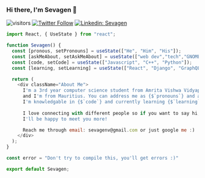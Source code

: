 ### Hi there, I'm Sevagen 👋

![visitors](https://page-views.glitch.me/badge?page_id=VSevagen.VSevagen)
[![Twitter Follow](https://img.shields.io/twitter/follow/SevagenV?label=Follow)](https://twitter.com/intent/follow?screen_name=SevagenV)
[![Linkedin: Sevagen](https://img.shields.io/badge/-Sevagen-blue?style=flat-square&logo=Linkedin&logoColor=white&link=https://www.linkedin.com/in/veerasamy-sevagen/)](https://www.linkedin.com/in/veerasamy-sevagen/)



```javascript
import React, { UseState } from "react";

function Sevagen() {
  const [pronous, setPronouns] = useState(["He", "Him", "His"]);
  const [askMeAbout, setAskMeAbout] = useState(["web dev","tech","GNOME","scuba diving","Git"]);
  const [code, setCode] = useState(["Javascript", "C++", "Python"]);
  const [learning, setLearning] = useState(["React", "Django", "GraphQL"]);

  return (
    <div className="About Me">
      I'm a 3rd year computer science student from Amrita Vishwa Vidyapeetham, in the state of Kerala
      and I'm from Mauritius. You can address me as {$`pronouns`} and ask me about {$`askMeAbout`}
      I'm knowledgable in {$`code`} and currently learning {$`learning`}
      
      I love connecting with different people so if you want to say hi, 
      I'll be happy to meet you more!

      Reach me through email: sevagenv@gmail.com or just google me :)
    </div>
  );
}

const error = "Don't try to compile this, you'll get errors :)"

export default Sevagen;
```

<!--
**VSevagen/VSevagen** is a ✨ _special_ ✨ repository because its `README.md` (this file) appears on your GitHub profile.

Here are some ideas to get you started:

- 🔭 I’m currently working on ...
- 🌱 I’m currently learning ...
- 👯 I’m looking to collaborate on ...
- 🤔 I’m looking for help with ...
- 💬 Ask me about ...
- 📫 How to reach me: ...
- 😄 Pronouns: ...
- ⚡ Fun fact: ...
-->
